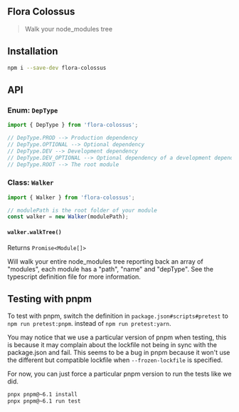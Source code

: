 Flora Colossus
-----------

> Walk your node_modules tree

## Installation

```bash
npm i --save-dev flora-colossus
```

## API

### Enum: `DepType`

```js
import { DepType } from 'flora-colossus';

// DepType.PROD --> Production dependency
// DepType.OPTIONAL --> Optional dependency
// DepType.DEV --> Development dependency
// DepType.DEV_OPTIONAL --> Optional dependency of a development dependency
// DepType.ROOT --> The root module
```

####

### Class: `Walker`

```js
import { Walker } from 'flora-colossus';

// modulePath is the root folder of your module
const walker = new Walker(modulePath);
```

#### `walker.walkTree()`

Returns `Promise<Module[]>`

Will walk your entire node_modules tree reporting back an array of "modules", each
module has a "path", "name" and "depType".  See the typescript definition file
for more information.

## Testing with pnpm

To test with pnpm, switch the definition in `package.json#scripts#pretest` to `npm run pretest:pnpm`. instead of `npm run pretest:yarn`.

You may notice that we use a particular version of pnpm when testing, this is because
it may complain about the lockfile not being in sync with the package.json and fail.
This seems to be a bug in pnpm because it won't use the different but compatible lockfile when
`--frozen-lockfile` is specified.

For now, you can just force a particular pnpm version to run the tests like we did.

```sh
pnpx pnpm@~6.1 install
pnpx pnpm@~6.1 run test
```
